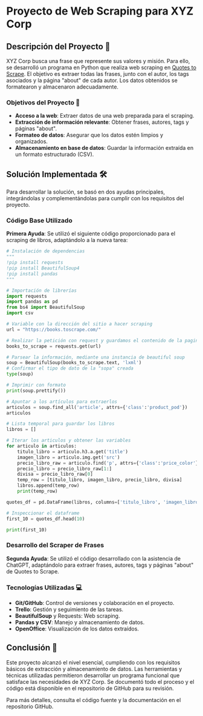 # Proyecto de Web Scraping para XYZ Corp

## Descripción del Proyecto 📄

XYZ Corp busca una frase que represente sus valores y misión. Para ello, se desarrolló un programa en Python que realiza web scraping en [Quotes to Scrape](https://quotes.toscrape.com/). El objetivo es extraer todas las frases, junto con el autor, los tags asociados y la página "about" de cada autor. Los datos obtenidos se formatearon y almacenaron adecuadamente.

### Objetivos del Proyecto 🎯

- **Acceso a la web**: Extraer datos de una web preparada para el scraping.
- **Extracción de información relevante**: Obtener frases, autores, tags y páginas "about".
- **Formateo de datos**: Asegurar que los datos estén limpios y organizados.
- **Almacenamiento en base de datos**: Guardar la información extraída en un formato estructurado (CSV).

## Solución Implementada 🛠️

Para desarrollar la solución, se basó en dos ayudas principales, integrándolas y complementándolas para cumplir con los requisitos del proyecto.

### Código Base Utilizado

**Primera Ayuda**: Se utilizó el siguiente código proporcionado para el scraping de libros, adaptándolo a la nueva tarea:

```python
# Instalación de dependencias
"""
!pip install requests
!pip install BeautifulSoup4
!pip install pandas
"""

# Importación de librerías
import requests
import pandas as pd
from bs4 import BeautifulSoup
import csv

# Variable con la dirección del sitio a hacer scraping
url = "https://books.toscrape.com/"

# Realizar la petición con request y guardamos el contenido de la pagina
books_to_scrape = requests.get(url)

# Parsear la información, mediante una instancia de beautiful soup
soup = BeautifulSoup(books_to_scrape.text, 'lxml')
# Confirmar el tipo de dato de la "sopa" creada
type(soup)

# Imprimir con formato
print(soup.prettify())

# Apuntar a los artículos para extraerlos
articulos = soup.find_all('article', attrs={'class':'product_pod'})
articulos

# Lista temporal para guardar los libros
libros = []

# Iterar los articulos y obtener las variables
for articulo in articulos:
    titulo_libro = articulo.h3.a.get('title')
    imagen_libro = articulo.img.get('src')
    precio_libro_raw = articulo.find('p', attrs={'class':'price_color'}).get_text()[1:]
    precio_libro = precio_libro_raw[1:]
    divisa = precio_libro_raw[0]
    temp_row = [titulo_libro, imagen_libro, precio_libro, divisa]
    libros.append(temp_row)
    print(temp_row)

quotes_df = pd.DataFrame(libros, columns=['titulo_libro', 'imagen_libro', 'precio_libro', 'divisa'])

# Inspeccionar el dataframe
first_10 = quotes_df.head(10)

print(first_10)
```


### Desarrollo del Scraper de Frases

**Segunda Ayuda**: Se utilizó el código desarrollado con la asistencia de ChatGPT, adaptándolo para extraer frases, autores, tags y páginas "about" de Quotes to Scrape.

### Tecnologías Utilizadas 💻

- **Git/GitHub**: Control de versiones y colaboración en el proyecto.
- **Trello**: Gestión y seguimiento de las tareas.
- **BeautifulSoup** y Requests: Web scraping.
- **Pandas y CSV**: Manejo y almacenamiento de datos.
- **OpenOffice**: Visualización de los datos extraídos.



## Conclusión 🏁
Este proyecto alcanzó el nivel esencial, cumpliendo con los requisitos básicos de extracción y almacenamiento de datos. Las herramientas y técnicas utilizadas permitieron desarrollar un programa funcional que satisface las necesidades de XYZ Corp. Se documentó todo el proceso y el código está disponible en el repositorio de GitHub para su revisión.

Para más detalles, consulta el código fuente y la documentación en el repositorio GitHub.

